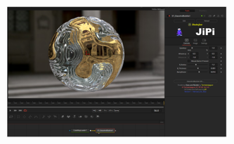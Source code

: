 

<!-- +++ DO NOT REMOVE THIS COMMENT +++ DO NOT ADD OR EDIT ANY TEXT BEFORE THIS LINE +++ IT WOULD BE A REALLY BAD IDEA +++ -->

[![Screenshot](GlassAndBubble_screenshot.png)](https://www.shadertoy.com/view/XdVSRV "View on Shadertoy.com")

<!-- +++ DO NOT REMOVE THIS COMMENT +++ DO NOT EDIT ANY TEXT THAT COMES AFTER THIS LINE +++ TRUST ME: JUST DON'T DO IT +++ -->

